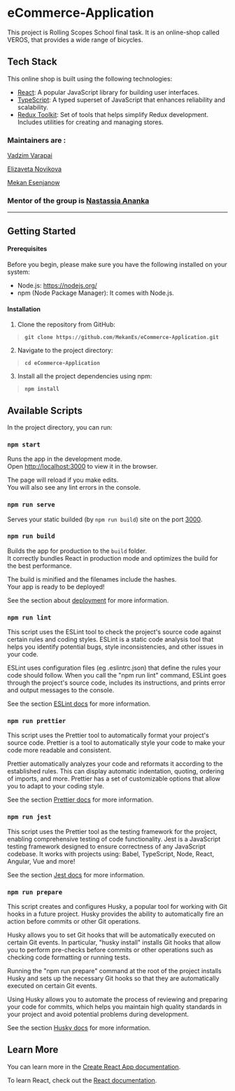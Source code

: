 # eCommerce-Application

This project is Rolling Scopes School final task.
It is an online-shop called VEROS, that provides a wide range of bicycles.

## Tech Stack

This online shop is built using the following technologies:

- [React](https://react.dev/): A popular JavaScript library for building user interfaces.
- [TypeScript](https://www.typescriptlang.org/docs/): A typed superset of JavaScript that enhances reliability and scalability.
- [Redux Toolkit](https://redux-toolkit.js.org/): Set of tools that helps simplify Redux development. Includes utilities for creating and managing stores.

### Maintainers are :

[Vadzim Varapai](https://github.com/sergpet93)

[Elizaveta Novikova](https://github.com/kotangenss)

[Mekan Esenjanow](https://github.com/MekanEs)

### Mentor of the group is [Nastassia Ananka](https://github.com/anast-ananko)

---

## Getting Started

#### Prerequisites

Before you begin, please make sure you have the following installed on your system:

- Node.js: https://nodejs.org/
- npm (Node Package Manager): It comes with Node.js.

#### Installation

1. Clone the repository from GitHub:

> **`git clone https://github.com/MekanEs/eCommerce-Application.git`**

2. Navigate to the project directory:

> **`cd eCommerce-Application`**

3. Install all the project dependencies using npm:

> **`npm install`**

## Available Scripts

In the project directory, you can run:

### `npm start`

Runs the app in the development mode.\
Open [http://localhost:3000](http://localhost:3000) to view it in the browser.

The page will reload if you make edits.\
You will also see any lint errors in the console.

### `npm run serve`

Serves your static builded (by `npm run build`) site on the port [3000](http://localhost:3000).

### `npm run build`

Builds the app for production to the `build` folder.\
It correctly bundles React in production mode and optimizes the build for the best performance.

The build is minified and the filenames include the hashes.\
Your app is ready to be deployed!

See the section about [deployment](https://facebook.github.io/create-react-app/docs/deployment) for more information.

### `npm run lint`

This script uses the ESLint tool to check the project's source code against certain rules and coding styles. ESLint is a static code analysis tool that helps you identify potential bugs, style inconsistencies, and other issues in your code.

ESLint uses configuration files (eg .eslintrc.json) that define the rules your code should follow. When you call the "npm run lint" command, ESLint goes through the project's source code, includes its instructions, and prints error and output messages to the console.

See the section [ESLint docs](https://eslint.org/docs/latest/) for more information.

### `npm run prettier`

This script uses the Prettier tool to automatically format your project's source code. Prettier is a tool to automatically style your code to make your code more readable and consistent.

Prettier automatically analyzes your code and reformats it according to the established rules. This can display automatic indentation, quoting, ordering of imports, and more. Prettier has a set of customizable options that allow you to adapt to your coding style.

See the section [Prettier docs](https://prettier.io/docs/en/) for more information.

### `npm run jest`

This script uses the Prettier tool as the testing framework for the project, enabling comprehensive testing of code functionality. Jest is a JavaScript testing framework designed to ensure correctness of any JavaScript codebase. It works with projects using: Babel, TypeScript, Node, React, Angular, Vue and more!

See the section [Jest docs](https://jestjs.io/docs/getting-started/) for more information.

### `npm run prepare`

This script creates and configures Husky, a popular tool for working with Git hooks in a future project. Husky provides the ability to automatically fire an action before commits or other Git operations.

Husky allows you to set Git hooks that will be automatically executed on certain Git events. In particular, "husky install" installs Git hooks that allow you to perform pre-checks before commits or other operations such as checking code formatting or running tests.

Running the "npm run prepare" command at the root of the project installs Husky and sets up the necessary Git hooks so that they are automatically executed on certain Git events.

Using Husky allows you to automate the process of reviewing and preparing your code for commits, which helps you maintain high quality standards in your project and avoid potential problems during development.

See the section [Husky docs](https://typicode.github.io/husky/) for more information.

## Learn More

You can learn more in the [Create React App documentation](https://facebook.github.io/create-react-app/docs/getting-started).

To learn React, check out the [React documentation](https://reactjs.org/).
